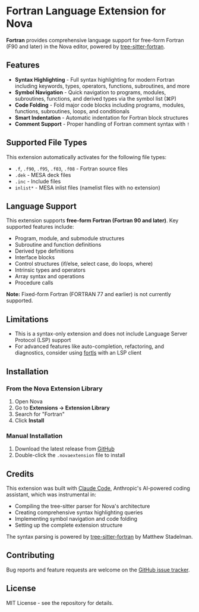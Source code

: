 # Fortran Language Extension for Nova

**Fortran** provides comprehensive language support for free-form Fortran (F90 and later) in the Nova editor, powered by [tree-sitter-fortran](https://github.com/stadelmanma/tree-sitter-fortran).

## Features

- **Syntax Highlighting** - Full syntax highlighting for modern Fortran including keywords, types, operators, functions, subroutines, and more
- **Symbol Navigation** - Quick navigation to programs, modules, subroutines, functions, and derived types via the symbol list (⌘P)
- **Code Folding** - Fold major code blocks including programs, modules, functions, subroutines, loops, and conditionals
- **Smart Indentation** - Automatic indentation for Fortran block structures
- **Comment Support** - Proper handling of Fortran comment syntax with `!`

## Supported File Types

This extension automatically activates for the following file types:

- `.f`, `.f90`, `.f95`, `.f03`, `.f08` - Fortran source files
- `.dek` - MESA deck files
- `.inc` - Include files
- `inlist*` - MESA inlist files (namelist files with no extension)

## Language Support

This extension supports **free-form Fortran (Fortran 90 and later)**. Key supported features include:

- Program, module, and submodule structures
- Subroutine and function definitions
- Derived type definitions
- Interface blocks
- Control structures (if/else, select case, do loops, where)
- Intrinsic types and operators
- Array syntax and operations
- Procedure calls

**Note:** Fixed-form Fortran (FORTRAN 77 and earlier) is not currently supported.

## Limitations

- This is a syntax-only extension and does not include Language Server Protocol (LSP) support
- For advanced features like auto-completion, refactoring, and diagnostics, consider using [fortls](https://fortls.fortran-lang.org/) with an LSP client

## Installation

### From the Nova Extension Library

1. Open Nova
2. Go to **Extensions → Extension Library**
3. Search for "Fortran"
4. Click **Install**

### Manual Installation

1. Download the latest release from [GitHub](https://github.com/wmwolf/fortran-nova)
2. Double-click the `.novaextension` file to install

## Credits

This extension was built with [Claude Code](https://claude.com/claude-code), Anthropic's AI-powered coding assistant, which was instrumental in:

- Compiling the tree-sitter parser for Nova's architecture
- Creating comprehensive syntax highlighting queries
- Implementing symbol navigation and code folding
- Setting up the complete extension structure

The syntax parsing is powered by [tree-sitter-fortran](https://github.com/stadelmanma/tree-sitter-fortran) by Matthew Stadelman.

## Contributing

Bug reports and feature requests are welcome on the [GitHub issue tracker](https://github.com/wmwolf/fortran-nova/issues).

## License

MIT License - see the repository for details.
